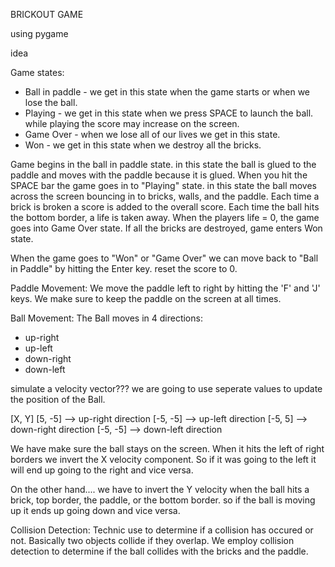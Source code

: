 
BRICKOUT GAME

using pygame

idea

Game states:
* Ball in paddle - we get in this state when the game starts or when we lose the ball.  
* Playing - we get in this state when we press SPACE to launch the ball. while playing the score may increase on the screen. 
* Game Over - when we lose all of our lives we get in this state.
* Won - we get in this state when we destroy all the bricks.


Game begins in the ball in paddle state.  in this state the ball is glued to the paddle and moves with the paddle because it is glued.  When you hit the SPACE bar the game goes in to "Playing" state. in this state the ball moves across the screen bouncing in to bricks, walls, and the paddle.  Each time a brick is broken a score is added to the overall score.  Each time the ball hits the bottom border, a life is taken away.  When the players life = 0, the game goes into Game Over state.  If all the bricks are destroyed, game enters Won state.

When the game goes to "Won" or "Game Over" we can move back to "Ball in Paddle" by hitting the Enter key. reset the score to 0. 

Paddle Movement:
We move the paddle left to right by hitting the 'F' and 'J' keys.  We make sure to keep the paddle on the screen at all times.  

Ball Movement:
The Ball moves in 4 directions:
* up-right
* up-left
* down-right
* down-left

simulate a velocity vector??? we are going to use seperate values to update the position of the Ball.  

[X, Y]
[5, -5] --> up-right direction
[-5, -5] --> up-left direction
[-5, 5] --> down-right direction
[-5, -5] --> down-left direction

We have make sure the ball stays on the screen. When it hits the left of right borders we invert the X velocity component. So if it was going to the left it will end up going to the right and vice versa.

On the other hand.... we have to invert the Y velocity when the ball hits a brick, top border, the paddle, or the bottom border. so if the ball is moving up it ends up going down and vice versa. 


Collision Detection:
Technic use to determine if a collision has occured or not.  Basically two objects collide if they overlap.  We employ collision detection to determine if the ball collides with the bricks and the paddle.  





